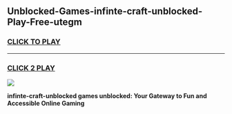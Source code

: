 
## Unblocked-Games-infinte-craft-unblocked-Play-Free-utegm
<h3>
<a href="https://premium76.site?title=infinte-craft-unblocked&ref=21A">CLICK TO PLAY</a></h3>
<hr>

<h3>
<a href="https://premium76.site?title=infinte-craft-unblocked&ref=21A">CLICK 2 PLAY</a>
  
</h3>

<a href="https://premium76.site?title=infinte-craft-unblocked&ref=21A"><img src="https://clearcache.store/games.png"></a>


**infinte-craft-unblocked games unblocked: Your Gateway to Fun and Accessible Online Gaming**

